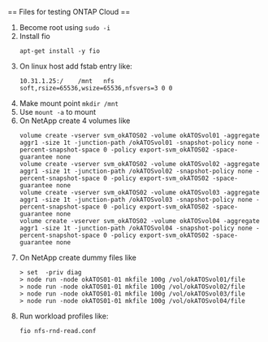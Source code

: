 == Files for testing ONTAP Cloud ==
1. Become root using `sudo -i`
1. Install fio
    ```
    apt-get install -y fio
    ```
1. On linux host add fstab entry like:
    ```
    10.31.1.25:/    /mnt   nfs     soft,rsize=65536,wsize=65536,nfsvers=3 0 0
    ```
1. Make mount point `mkdir /mnt`
1. Use `mount -a` to mount
1. On NetApp create 4 volumes like
    ```
    volume create -vserver svm_okATOS02 -volume okATOSvol01 -aggregate aggr1 -size 1t -junction-path /okATOSvol01 -snapshot-policy none -percent-snapshot-space 0 -policy export-svm_okATOS02 -space-guarantee none 
    volume create -vserver svm_okATOS02 -volume okATOSvol02 -aggregate aggr1 -size 1t -junction-path /okATOSvol02 -snapshot-policy none -percent-snapshot-space 0 -policy export-svm_okATOS02 -space-guarantee none 
    volume create -vserver svm_okATOS02 -volume okATOSvol03 -aggregate aggr1 -size 1t -junction-path /okATOSvol03 -snapshot-policy none -percent-snapshot-space 0 -policy export-svm_okATOS02 -space-guarantee none 
    volume create -vserver svm_okATOS02 -volume okATOSvol04 -aggregate aggr1 -size 1t -junction-path /okATOSvol04 -snapshot-policy none -percent-snapshot-space 0 -policy export-svm_okATOS02 -space-guarantee none 
    ```
1. On NetApp create dummy files like
    ```
    > set  -priv diag
    > node run -node okATOS01-01 mkfile 100g /vol/okATOSvol01/file
    > node run -node okATOS01-01 mkfile 100g /vol/okATOSvol02/file
    > node run -node okATOS01-01 mkfile 100g /vol/okATOSvol03/file
    > node run -node okATOS01-01 mkfile 100g /vol/okATOSvol04/file
    ```
1. Run workload profiles like:
    ```
    fio nfs-rnd-read.conf
    ```

